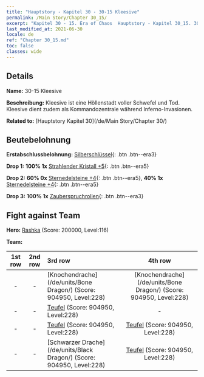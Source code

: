```yaml
---
title: "Hauptstory - Kapitel 30 - 30-15 Kleesive"
permalink: /Main Story/Chapter 30_15/
excerpt: "Kapitel 30 - 15. Era of Chaos  Hauptstory - Kapitel 30_15. 30-15 Kleesive"
last_modified_at: 2021-06-30
locale: de
ref: "Chapter 30_15.md"
toc: false
classes: wide
---
```


## Details

 **Name:** 30-15 Kleesive

 **Beschreibung:** Kleesive ist eine Höllenstadt voller Schwefel und Tod. Kleesive dient zudem als Kommandozentrale während Inferno-Invasionen.

 **Related to:** [Hauptstory Kapitel 30](/de/Main Story/Chapter 30/)

## Beutebelohnung

 **Erstabschlussbelohnung:** [Silberschlüssel](/ItemsDE/con_693/){: .btn .btn--era3}

 **Drop 1:** **100% 1x** [Strahlender Kristall +5](/ItemsDE/mat_101/){: .btn .btn--era5}

 **Drop 2:** **60% 0x** [Sternedelsteine +4](/ItemsDE/mat_93/){: .btn .btn--era5}, **40% 1x** [Sternedelsteine +4](/ItemsDE/mat_93/){: .btn .btn--era5}

 **Drop 3:** **100% 1x** [Zauberspruchrollen](/ItemsDE/con_694/){: .btn .btn--era3}


## Fight against Team
 **Hero:** [Rashka](/de/heroes/Rashka/) (Score: 200000, Level:116)

 **Team:**


  | 1st row | 2nd row | 3rd row | 4th row |
  |:----:|:----:|:----|:----:|
  | - | - | [Knochendrache](/de/units/Bone Dragon/) (Score: 904950, Level:228)  | [Knochendrache](/de/units/Bone Dragon/) (Score: 904950, Level:228)  |
  | - | - | [Teufel](/de/units/Devil/) (Score: 904950, Level:228)  | - |
  | - | - | [Teufel](/de/units/Devil/) (Score: 904950, Level:228)  | [Teufel](/de/units/Devil/) (Score: 904950, Level:228)  |
  | - | - | [Schwarzer Drache](/de/units/Black Dragon/) (Score: 904950, Level:228)  | [Teufel](/de/units/Devil/) (Score: 904950, Level:228)  |


